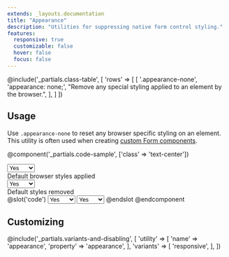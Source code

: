 ```yaml
---
extends: _layouts.documentation
title: "Appearance"
description: "Utilities for suppressing native form control styling."
features:
  responsive: true
  customizable: false
  hover: false
  focus: false
---
```


@include('_partials.class-table', [
  'rows' => [
    [
      '.appearance-none',
      'appearance: none;',
      "Remove any special styling applied to an element by the browser.",
    ],
  ]
])

## Usage

Use `.appearance-none` to reset any browser specific styling on an element. This utility is often used when creating [custom Form components](/docs/examples/forms).

@component('_partials.code-sample', ['class' => 'text-center'])
<div class="max-w-sm mx-auto">
  <div class="flex my-4">
    <select class="w-16">
      <option>Yes</option>
      <option>No</option>
      <option>Maybe</option>
    </select>
    <div class="mx-4">
      Default browser styles applied
    </div>
  </div>
  <div class="flex my-4">
    <select class="appearance-none w-16">
      <option>Yes</option>
      <option>No</option>
      <option>Maybe</option>
    </select>
    <div class="mx-4">
      Default styles removed
    </div>
  </div>
</div>
@slot('code')
<select>
  <option>Yes</option>
  <option>No</option>
  <option>Maybe</option>
</select>

<select class="appearance-none">
  <option>Yes</option>
  <option>No</option>
  <option>Maybe</option>
</select>
@endslot
@endcomponent

## Customizing

@include('_partials.variants-and-disabling', [
    'utility' => [
        'name' => 'appearance',
        'property' => 'appearance',
    ],
    'variants' => [
        'responsive',
    ],
])
